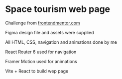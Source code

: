 # Space tourism web page

Challenge from [frontendmentor.com](www.frontendmentor.com)

Figma design file and assets were supplied

All HTML, CSS, navigation and animations done by me

React Router 6 used for navigation

Framer Motion used for animations

Vite + React to build wep page

